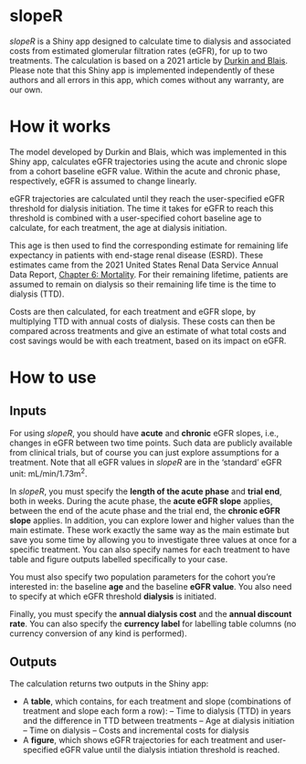 
<!-- README.md is generated from README.Rmd. Please edit that file -->

# slopeR

*slopeR* is a Shiny app designed to calculate time to dialysis and
associated costs from estimated glomerular filtration rates (eGFR), for
up to two treatments. The calculation is based on a 2021 article by
[Durkin and Blais](https://pubmed.ncbi.nlm.nih.gov/33340064/). Please
note that this Shiny app is implemented independently of these authors
and all errors in this app, which comes without any warranty, are our
own.

# How it works

The model developed by Durkin and Blais, which was implemented in this
Shiny app, calculates eGFR trajectories using the acute and chronic
slope from a cohort baseline eGFR value. Within the acute and chronic
phase, respectively, eGFR is assumed to change linearly.

eGFR trajectories are calculated until they reach the user-specified
eGFR threshold for dialysis initiation. The time it takes for eGFR to
reach this threshold is combined with a user-specified cohort baseline
age to calculate, for each treatment, the age at dialysis initiation.

This age is then used to find the corresponding estimate for remaining
life expectancy in patients with end-stage renal disease (ESRD). These
estimates came from the 2021 United States Renal Data Service Annual
Data Report, [Chapter 6:
Mortality](https://adr.usrds.org/2021/end-stage-renal-disease/6-mortality).
For their remaining lifetime, patients are assumed to remain on dialysis
so their remaining life time is the time to dialysis (TTD).

Costs are then calculated, for each treatment and eGFR slope, by
multiplying TTD with annual costs of dialysis. These costs can then be
compared across treatments and give an estimate of what total costs and
cost savings would be with each treatment, based on its impact on eGFR.

# How to use

## Inputs

For using *slopeR*, you should have **acute** and **chronic** eGFR
slopes, i.e., changes in eGFR between two time points. Such data are
publicly available from clinical trials, but of course you can just
explore assumptions for a treatment. Note that all eGFR values in
*slopeR* are in the ‘standard’ eGFR unit: mL/min/1.73m<sup>2</sup>.

In *slopeR*, you must specify the **length of the acute phase** and
**trial end**, both in weeks. During the acute phase, the **acute eGFR
slope** applies, between the end of the acute phase and the trial end,
the **chronic eGFR slope** applies. In addition, you can explore lower
and higher values than the main estimate. These work exactly the same
way as the main estimate but save you some time by allowing you to
investigate three values at once for a specific treatment. You can also
specify names for each treatment to have table and figure outputs
labelled specifically to your case.

You must also specify two population parameters for the cohort you’re
interested in: the baseline **age** and the baseline **eGFR value**. You
also need to specify at which eGFR threshold **dialysis** is initiated.

Finally, you must specify the **annual dialysis cost** and the **annual
discount rate**. You can also specify the **currency label** for
labelling table columns (no currency conversion of any kind is
performed).

## Outputs

The calculation returns two outputs in the Shiny app:

-   A **table**, which contains, for each treatment and slope
    (combinations of treatment and slope each form a row): – Time to
    dialysis (TTD) in years and the difference in TTD between treatments
    – Age at dialysis initiation – Time on dialysis – Costs and
    incremental costs for dialysis
-   A **figure**, which shows eGFR trajectories for each treatment and
    user-specified eGFR value until the dialysis intiation threshold is
    reached.
